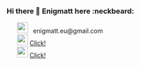 ### Hi there 👋 Enigmatt here :neckbeard:
<ul>
  <img height="25" width="25" src="https://image.flaticon.com/icons/svg/95/95645.svg" /> &nbsp; enigmatt.eu@gmail.com <br>
  <img height="25" width="25" src="https://image.flaticon.com/icons/svg/733/733590.svg" /> <a href="https://www.youtube.com/Enigmatt_eu" target="_blank">Click!</a><br>
  <img height="25" width="25" src="https://img.icons8.com/fluent/344/facebook-new.png" /> <a href="https://www.facebook.com/enigmatt.eu" target="_blank">Click!</a> <br>
</ul>

<!--
**enigmatt-pl/enigmatt-pl** is a ✨ _special_ ✨ repository because its `README.md` (this file) appears on your GitHub profile.

Here are some ideas to get you started:

- 🔭 I’m currently working on ...
- 🌱 I’m currently learning ...
- 👯 I’m looking to collaborate on ...
- 🤔 I’m looking for help with ...
- 💬 Ask me about ...
- 📫 How to reach me: ...
- 😄 Pronouns: ...
- ⚡ Fun fact: ...
-->
